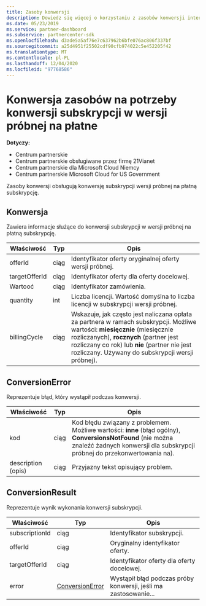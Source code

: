```yaml
---
title: Zasoby konwersji
description: Dowiedz się więcej o korzystaniu z zasobów konwersji interfejsu API Centrum partnerskiego, które ułatwiają konwertowanie subskrypcji próbnej na płatną subskrypcję.
ms.date: 05/23/2019
ms.service: partner-dashboard
ms.subservice: partnercenter-sdk
ms.openlocfilehash: d3ade5a5af76e7c637962b6bfe076ac806f337bf
ms.sourcegitcommit: a25d4951f25502cdf90cfb974022c5e452205f42
ms.translationtype: MT
ms.contentlocale: pl-PL
ms.lasthandoff: 12/04/2020
ms.locfileid: "97768586"
---
```

# <a name="conversion-resources-to-convert-trial-subscriptions-to-paid"></a>Konwersja zasobów na potrzeby konwersji subskrypcji w wersji próbnej na płatne

**Dotyczy:**

- Centrum partnerskie
- Centrum partnerskie obsługiwane przez firmę 21Vianet
- Centrum partnerskie dla Microsoft Cloud Niemcy
- Centrum partnerskie Microsoft Cloud for US Government

Zasoby konwersji obsługują konwersję subskrypcji wersji próbnej na płatną subskrypcję.

## <a name="conversion"></a>Konwersja

Zawiera informacje służące do konwersji subskrypcji w wersji próbnej na płatną subskrypcję.

| Właściwość | Typ | Opis |
| -------- | ---- | ----------- |
| offerId | ciąg | Identyfikator oferty oryginalnej oferty wersji próbnej. |
| targetOfferId | ciąg | Identyfikator oferty dla oferty docelowej. |
| Wartooć | ciąg | Identyfikator zamówienia. |
| quantity | int | Liczba licencji. Wartość domyślna to liczba licencji w subskrypcji wersji próbnej. |
| billingCycle | ciąg | Wskazuje, jak często jest naliczana opłata za partnera w ramach subskrypcji. Możliwe wartości: **miesięcznie** (miesięcznie rozliczanych), **rocznych** (partner jest rozliczany co rok) lub **nie** (partner nie jest rozliczany. Używany do subskrypcji wersji próbnej). |

## <a name="conversionerror"></a>ConversionError

Reprezentuje błąd, który wystąpił podczas konwersji.

| Właściwość | Typ | Opis |
| -------- | ---- | ----------- |
| kod | ciąg | Kod błędu związany z problemem. Możliwe wartości: **inne** (błąd ogólny), **ConversionsNotFound** (nie można znaleźć żadnych konwersji dla subskrypcji próbnej do przekonwertowania na).
| description (opis) | ciąg | Przyjazny tekst opisujący problem. |

## <a name="conversionresult"></a>ConversionResult

Reprezentuje wynik wykonania konwersji subskrypcji.

| Właściwość       | Typ                                | Opis                                                            |
|----------------|-------------------------------------|------------------------------------------------------------------------|
| subscriptionId | ciąg                              | Identyfikator subskrypcji.                                           |
| offerId        | ciąg                              | Oryginalny identyfikator oferty.                                         |
| targetOfferId  | ciąg                              | Identyfikator oferty dla oferty docelowej.                             |
| error          | [ConversionError](#conversionerror) | Wystąpił błąd podczas próby konwersji, jeśli ma zastosowanie... |